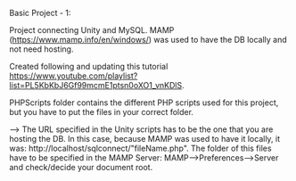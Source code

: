 Basic Project - 1:

Project connecting Unity and MySQL. MAMP (https://www.mamp.info/en/windows/) was used to have the DB locally and not need hosting. 

Created following and updating this tutorial https://www.youtube.com/playlist?list=PL5KbKbJ6Gf99mcmE1ptsn0oXO1_vnKDlS.



PHPScripts folder contains the different PHP scripts used for this project, but you have to put the files in your correct folder.


--> The URL specified in the Unity scripts has to be the one that you are hosting the DB. In this case, because MAMP was used to have it locally, it was: http://localhost/sqlconnect/"fileName.php". The folder of this files have to be specified in the MAMP Server: MAMP-->Preferences-->Server and check/decide your document root.
